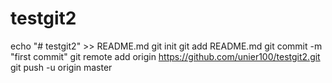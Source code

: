 # testgit2
echo "# testgit2" >> README.md
git init
git add README.md
git commit -m "first commit"
git remote add origin https://github.com/unier100/testgit2.git
git push -u origin master
